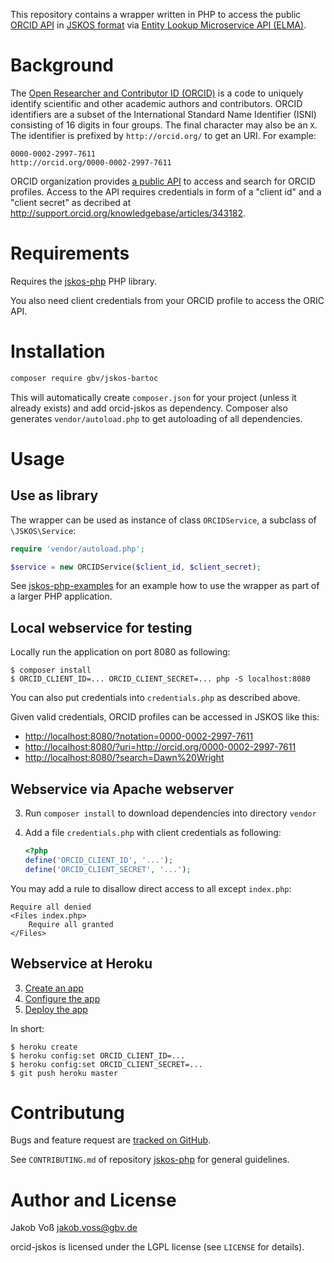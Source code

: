 This repository contains a wrapper written in PHP to access the public [ORCID API](https://members.orcid.org/api) in [JSKOS format](https://gbv.github.io/jskos/) via [Entity Lookup Microservice API (ELMA)](http://gbv.github.io/elma/).

# Background

The [Open Researcher and Contributor ID (ORCID)](https://orcid.org/) is a code to uniquely identify scientific and other academic authors and contributors. ORCID identifiers are a subset of the International Standard Name Identifier (ISNI) consisting of 16 digits in four groups. The final character may also be an `X`. The identifier is prefixed by `http://orcid.org/` to get an URI. For example:

    0000-0002-2997-7611
    http://orcid.org/0000-0002-2997-7611

ORCID organization provides [a public API](https://members.orcid.org/api) to access and search for ORCID profiles. Access to the API requires credentials in form of a "client id" and a "client secret" as decribed at <http://support.orcid.org/knowledgebase/articles/343182>.

# Requirements

Requires the [jskos-php](https://packagist.org/packages/gbv/jskos-php) PHP library.

You also need client credentials from your ORCID profile to access the ORIC API.

# Installation

~~~bash
composer require gbv/jskos-bartoc
~~~

This will automatically create `composer.json` for your project (unless it already exists) and add orcid-jskos as dependency. Composer also generates `vendor/autoload.php` to get autoloading of all dependencies.

# Usage

## Use as library

The wrapper can be used as instance of class `ORCIDService`, a subclass of `\JSKOS\Service`:

~~~php
require 'vendor/autoload.php';

$service = new ORCIDService($client_id, $client_secret);
~~~

See [jskos-php-examples](https://github.com/gbv/jskos-php-examples/) for an example how to use the wrapper as part of a larger PHP application.

## Local webservice for testing

Locally run the application on port 8080 as following:

    $ composer install
    $ ORCID_CLIENT_ID=... ORCID_CLIENT_SECRET=... php -S localhost:8080

You can also put credentials into `credentials.php` as described above.

Given valid credentials, ORCID profiles can be accessed in JSKOS like this:

* <http://localhost:8080/?notation=0000-0002-2997-7611>
* <http://localhost:8080/?uri=http://orcid.org/0000-0002-2997-7611>
* <http://localhost:8080/?search=Dawn%20Wright>

## Webservice via Apache webserver

3. Run `composer install` to download dependencies into directory `vendor`

4. Add a file `credentials.php` with client credentials as following:

    ~~~php
    <?php
    define('ORCID_CLIENT_ID', '...');
    define('ORCID_CLIENT_SECRET', '...');
    ~~~

You may add a rule to disallow direct access to all except `index.php`:

    Require all denied
    <Files index.php>
        Require all granted
    </Files>

## Webservice at Heroku

3. [Create an app](https://devcenter.heroku.com/articles/creating-apps)
4. [Configure the app](https://devcenter.heroku.com/articles/config-vars)
5. [Deploy the app](https://devcenter.heroku.com/articles/git)

In short:

    $ heroku create
    $ heroku config:set ORCID_CLIENT_ID=...
    $ heroku config:set ORCID_CLIENT_SECRET=...
    $ git push heroku master

# Contributung

Bugs and feature request are [tracked on GitHub](https://github.com/gbv/orcid-jskos/issues).

See `CONTRIBUTING.md` of repository [jskos-php](https://packagist.org/packages/gbv/jskos) for general guidelines.

# Author and License

Jakob Voß <jakob.voss@gbv.de>

orcid-jskos is licensed under the LGPL license (see `LICENSE` for details).

